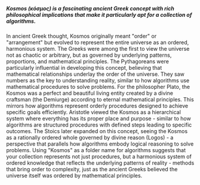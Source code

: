 ##### Kosmos (κόσμος) is a fascinating ancient Greek concept with rich philosophical implications that make it particularly apt for a collection of algorithms.

In ancient Greek thought, Kosmos originally meant "order" or "arrangement" but evolved to represent the entire universe as an ordered, harmonious system. The Greeks were among the first to view the universe not as chaotic or arbitrary, but as governed by underlying patterns, proportions, and mathematical principles.
The Pythagoreans were particularly influential in developing this concept, believing that mathematical relationships underlay the order of the universe. They saw numbers as the key to understanding reality, similar to how algorithms use mathematical procedures to solve problems.
For the philosopher Plato, the Kosmos was a perfect and beautiful living entity created by a divine craftsman (the Demiurge) according to eternal mathematical principles. This mirrors how algorithms represent orderly procedures designed to achieve specific goals efficiently.
Aristotle viewed the Kosmos as a hierarchical system where everything has its proper place and purpose - similar to how algorithms are structured procedures with defined steps leading to specific outcomes.
The Stoics later expanded on this concept, seeing the Kosmos as a rationally ordered whole governed by divine reason (Logos) - a perspective that parallels how algorithms embody logical reasoning to solve problems.
Using "Kosmos" as a folder name for algorithms suggests that your collection represents not just procedures, but a harmonious system of ordered knowledge that reflects the underlying patterns of reality - methods that bring order to complexity, just as the ancient Greeks believed the universe itself was ordered by mathematical principles.